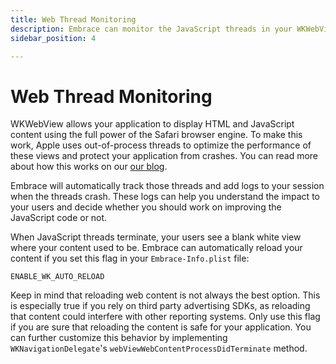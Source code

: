 ```yaml
---
title: Web Thread Monitoring
description: Embrace can monitor the JavaScript threads in your WKWebViews
sidebar_position: 4

---
```

# Web Thread Monitoring

WKWebView allows your application to display HTML and JavaScript content using the full power of the Safari browser engine. To make this work, Apple uses out-of-process threads to optimize the performance of these views and protect your application from crashes. You can read more about how this works on our [our blog](https://blog.embrace.io/webview-thread-terminations/).

Embrace will automatically track those threads and add logs to your session when the threads crash. These logs can help you understand the impact to your users and decide whether you should work on improving the JavaScript code or not.

When JavaScript threads terminate, your users see a blank white view where your content used to be. Embrace can automatically reload your content if you set this flag in your `Embrace-Info.plist` file:

```
ENABLE_WK_AUTO_RELOAD
```

Keep in mind that reloading web content is not always the best option. This is especially true if you rely on third party advertising SDKs, as reloading that content could interfere with other reporting systems. Only use this flag if you are sure that reloading the content is safe for your application. You can further customize this behavior by implementing `WKNavigationDelegate`'s `webViewWebContentProcessDidTerminate` method.
